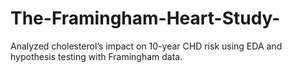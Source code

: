 # The-Framingham-Heart-Study-
Analyzed cholesterol’s impact on 10-year CHD risk using EDA and hypothesis testing with Framingham data.
